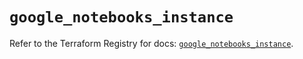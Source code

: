 # `google_notebooks_instance`

Refer to the Terraform Registry for docs: [`google_notebooks_instance`](https://registry.terraform.io/providers/hashicorp/google-beta/6.21.0/docs/resources/google_notebooks_instance).
